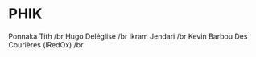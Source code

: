 # PHIK

Ponnaka Tith /br
Hugo Deléglise /br 
Ikram Jendari /br 
Kevin Barbou Des Courières (lRedOx) /br
